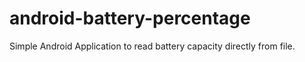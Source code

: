 # android-battery-percentage
Simple Android Application to read battery capacity directly from file.
